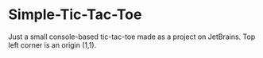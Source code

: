 # Simple-Tic-Tac-Toe

Just a small console-based tic-tac-toe made as a project on JetBrains. Top left corner is an origin (1,1).
